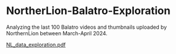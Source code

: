 # NortherLion-Balatro-Exploration
Analyzing the last 100 Balatro videos and thumbnails uploaded by NorthernLion between March-April 2024.

[NL_data_exploration.pdf](https://github.com/ikarman4/NortherLion-Balatro-Exploration/files/15368296/NL_data_exploration.pdf)
